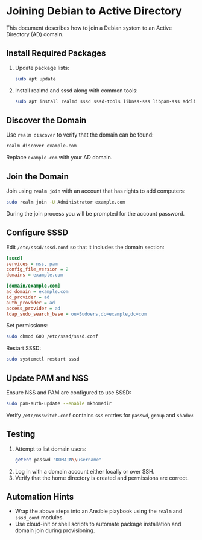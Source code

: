 # Joining Debian to Active Directory

This document describes how to join a Debian system to an Active Directory (AD) domain.

## Install Required Packages

1. Update package lists:
   ```bash
   sudo apt update
   ```
2. Install realmd and sssd along with common tools:
   ```bash
   sudo apt install realmd sssd sssd-tools libnss-sss libpam-sss adcli samba-common-bin oddjob oddjob-mkhomedir packagekit
   ```

## Discover the Domain

Use `realm discover` to verify that the domain can be found:
```bash
realm discover example.com
```
Replace `example.com` with your AD domain.

## Join the Domain

Join using `realm join` with an account that has rights to add computers:
```bash
sudo realm join -U Administrator example.com
```
During the join process you will be prompted for the account password.

## Configure SSSD

Edit `/etc/sssd/sssd.conf` so that it includes the domain section:
```ini
[sssd]
services = nss, pam
config_file_version = 2
domains = example.com

[domain/example.com]
ad_domain = example.com
id_provider = ad
auth_provider = ad
access_provider = ad
ldap_sudo_search_base = ou=Sudoers,dc=example,dc=com
```
Set permissions:
```bash
sudo chmod 600 /etc/sssd/sssd.conf
```
Restart SSSD:
```bash
sudo systemctl restart sssd
```

## Update PAM and NSS

Ensure NSS and PAM are configured to use SSSD:
```bash
sudo pam-auth-update --enable mkhomedir
```
Verify `/etc/nsswitch.conf` contains `sss` entries for `passwd`, `group` and `shadow`.

## Testing

1. Attempt to list domain users:
   ```bash
   getent passwd "DOMAIN\\username"
   ```
2. Log in with a domain account either locally or over SSH.
3. Verify that the home directory is created and permissions are correct.

## Automation Hints

* Wrap the above steps into an Ansible playbook using the `realm` and `sssd_conf` modules.
* Use cloud-init or shell scripts to automate package installation and domain join during provisioning.

